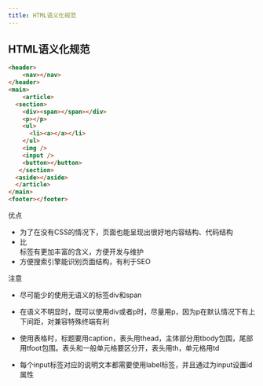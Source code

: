 ```yaml
---
title: HTML语义化规范
---
```

## HTML语义化规范

```html
<header>
	<nav></nav>
</header>
<main>
	<article>
  <section>
    <div><span></span></div>
    <p></p>
    <ul>
      <li><a></a></li>
    </ul>
    <img />
    <input />
    <button></button>
   </section>
  <aside></aside>
  </article>
</main>
<footer></footer>
```

优点

- 为了在没有CSS的情况下，页面也能呈现出很好地内容结构、代码结构
- 比<div>标签有更加丰富的含义，方便开发与维护
- 方便搜索引擎能识别页面结构，有利于SEO

注意

* 尽可能少的使用无语义的标签div和span
* 在语义不明显时，既可以使用div或者p时，尽量用p，因为p在默认情况下有上下间距，对兼容特殊终端有利
* 使用表格时，标题要用caption，表头用thead，主体部分用tbody包围，尾部用tfoot包围。表头和一般单元格要区分开，表头用th，单元格用td

* 每个input标签对应的说明文本都需要使用label标签，并且通过为input设置id属性


